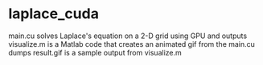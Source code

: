 # laplace_cuda
main.cu solves Laplace's equation on a 2-D grid using GPU and outputs
visualize.m is a Matlab code that creates an animated gif from the main.cu dumps
result.gif is a sample output from visualize.m 

